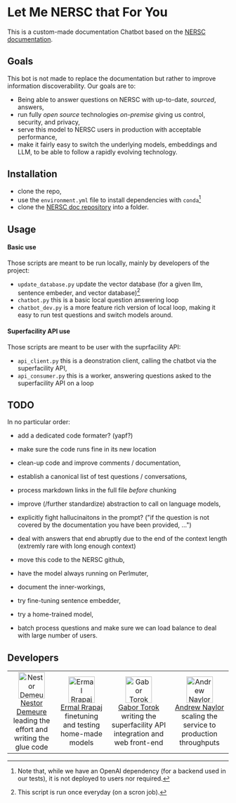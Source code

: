 # Let Me NERSC that For You

This is a custom-made documentation Chatbot based on the [NERSC documentation](https://docs.nersc.gov/).

## Goals

This bot is not made to replace the documentation but rather to improve information discoverability.
Our goals are to:

* Being able to answer questions on NERSC with up-to-date, *sourced*, answers,
* run fully *open source* technologies *on-premise* giving us control, security, and privacy,
* serve this model to NERSC users in production with acceptable performance,
* make it fairly easy to switch the underlying models, embeddings and LLM, to be able to follow a rapidly evolving technology.

## Installation

* clone the repo,
* use the `environment.yml` file to install dependencies with `conda`[^openai]
* clone the [NERSC doc repository](https://gitlab.com/NERSC/nersc.gitlab.io/-/tree/main/docs) into a folder.

[^openai]: Note that, while we have an OpenAI dependency (for a backend used in our tests), it is not deployed to users nor required.

## Usage

#### Basic use

Those scripts are meant to be run locally, mainly by developers of the project:

* `update_database.py` update the vector database (for a given llm, sentence embeder, and vector database)[^when]
* `chatbot.py` this is a basic local question answering loop
* `chatbot_dev.py` is a more feature rich version of local loop, making it easy to run test questions and switch models around.

[^when]: This script is run once everyday (on a scron job).

#### Superfacility API use

Those scripts are meant to be user with the suprfacility API:

* `api_client.py` this is a deonstration client, calling the chatbot via the superfacility API,
* `api_consumer.py` this is a worker, answering questions asked to the superfacility API on a loop

## TODO

In no particular order:

* add a dedicated code formater? (yapf?)
* make sure the code runs fine in its new location

* clean-up code and improve comments / documentation,
* establish a canonical list of test questions / conversations,
* process markdown links in the full file *before* chunking
* improve (/further standardize) abstraction to call on language models,
* explicitly fight hallucinaitons in the prompt? ("if the question is not covered by the documentation you have been provided, ...")
* deal with answers that end abruptly due to the end of the context length (extremly rare with long enough context)

* move this code to the NERSC github,
* have the model always running on Perlmuter,
* document the inner-workings,

* try fine-tuning sentence embedder,
* try a home-trained model,

* batch process questions and make sure we can load balance to deal with large number of users.

## Developers

<table width="100%">
  <tr>
    <td align="center">
      <a href="https://github.com/nestordemeure">
        <img src="https://github.com/nestordemeure.png" width="60" height="60" alt="Nestor Demeure" /><br>
        <a href="https://github.com/nestordemeure">Nestor Demeure</a><br>
        leading the effort and writing the glue code
      </a>
    </td>
    <td align="center">
      <a href="https://github.com/ermalrrapaj">
        <img src="https://github.com/ermalrrapaj.png" width="60" height="60" alt="Ermal Rrapaj" /><br>
        <a href="https://github.com/ermalrrapaj">Ermal Rrapaj</a><br>
        finetuning and testing home-made models
      </a>
    </td>
    <td align="center">
      <a href="https://github.com/gabor-lbl">
        <img src="https://github.com/gabor-lbl.png" width="60" height="60" alt="Gabor Torok" /><br>
        <a href="https://github.com/gabor-lbl">Gabor Torok</a><br>
        writing the superfacility API integration and web front-end
      </a>
    </td>
    <td align="center">
      <a href="https://github.com/asnaylor">
        <img src="https://github.com/asnaylor.png" width="60" height="60" alt="Andrew Naylor" /><br>
        <a href="https://github.com/asnaylor">Andrew Naylor</a><br>
        scaling the service to production throughputs
      </a>
    </td>
  </tr>
</table>

